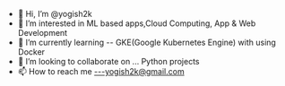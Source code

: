 - 👋 Hi, I’m @yogish2k
- 👀 I’m interested in ML based apps,Cloud Computing, App & Web Development
- 🌱 I’m currently learning -- GKE(Google Kubernetes Engine) with using Docker
- 💞️ I’m looking to collaborate on ... Python projects 
- 📫 How to reach me ---yogish2k@gmail.com

<!---
yogish2k/yogish2k is a ✨ special ✨ repository because its `README.md` (this file) appears on your GitHub profile.
You can click the Preview link to take a look at your changes.
--->
